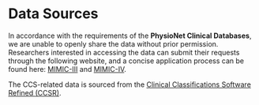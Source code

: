 # Data Sources
In accordance with the requirements of the **PhysioNet Clinical Databases**, we are unable to openly share the data without prior permission. Researchers interested in accessing the data can submit their requests through the following website, and a concise application process can be found here: [MIMIC-III](https://physionet.org/content/mimiciii/1.4/) and [MIMIC-IV](https://physionet.org/content/mimiciv/2.2/).


The CCS-related data is sourced from the [Clinical Classifications Software Refined (CCSR)](https://hcup-us.ahrq.gov/toolssoftware/ccsr/ccs_refined.jsp).
